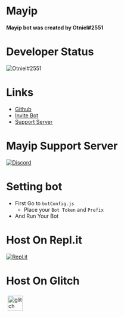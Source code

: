 # Mayip
**Mayip bot was created by Otniel#2551**

# Developer Status
![Otniel#2551](https://discord.c99.nl/widget/theme-3/778802442942677064.png)

# Links
- [Github](https://github.com/OT2Otniel/)
- [Invite Bot](https://discord.com/api/oauth2/authorize?client_id=805034490611236885&permissions=388288&scope=bot)
- [Support Server](https://discord.gg/UkRXaJFndd)

# Mayip Support Server
[![Discord](https://img.shields.io/discord/798383473550950431?color=red&label=Discord&logo=discord&logoColor=blue&style=for-the-badge)](https://discord.gg/UkRXaJFndd)

# Setting bot
- First Go to ```botConfig.js```
    - Place your `Bot Token` and `Prefix`
- And Run Your Bot

# Host On Repl.it
[![Repl.it](https://repl.it/badge/github/username/replname)](https://repl.it/github/OT2Otniel/MayipBot)
# Host On Glitch 
<a href="https://glitch.com/edit/#!/import/git?url=https://github.com/OT2Otniel/MayipBot/"> <img src="https://upload.wikimedia.org/wikipedia/en/thumb/1/13/Glitch_%28company%29_logo.svg/330px-Glitch_%28company%29_logo.svg.png" alt="glitch" height="40" style="vertical-align:top; margin:4px"> </a>
